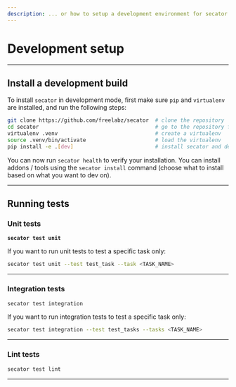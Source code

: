 ```yaml
---
description: ... or how to setup a development environment for secator.
---
```


# Development setup

***

## Install a development build

To install `secator` in development mode, first make sure `pip` and `virtualenv` are installed, and run the following steps:

```bash
git clone https://github.com/freelabz/secator  # clone the repository
cd secator                                     # go to the repository folder
virtualenv .venv                               # create a virtualenv
source .venv/bin/activate                      # load the virtualenv
pip install -e .[dev]                          # install secator and dev dependencies
```

You can now run `secator health` to verify your installation. You can install addons / tools using the `secator install` command (choose what to install based on what you want to dev on).

***

## Running tests

### Unit tests

<pre class="language-bash"><code class="lang-bash"><strong>secator test unit
</strong></code></pre>

If you want to run unit tests to test a specific task only:

```sh
secator test unit --test test_task --task <TASK_NAME>
```

***

### Integration tests

```bash
secator test integration
```

If you want to run integration tests to test a specific task only:

```sh
secator test integration --test test_tasks --tasks <TASK_NAME>
```

***

### Lint tests

```bash
secator test lint
```

***
